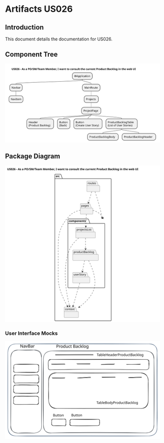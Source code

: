 # Artifacts US026

## Introduction
This document details the documentation for US026.

## Component Tree
![Component Tree](component_tree/us026_component_tree_ProductBacklog.svg)

## Package Diagram
![Package Diagram](package_diagram/us026-package_diagram.svg)

### User Interface Mocks
![User Interface Mocks](mocks/us026-mock.svg)